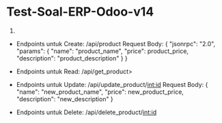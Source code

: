 # Test-Soal-ERP-Odoo-v14

1.
- Endpoints untuk Create: /api/product
  Request Body:
  {
    "jsonrpc": "2.0",
    "params": 
    {
      "name": "product_name",
      "price": product_price,
      "description": "product_description"
    }
  }
  
- Endpoints untuk Read: /api/get_product>
  
- Endpoints untuk Update: /api/update_product/<int:id>
  Request Body:
  {
    "name": "new_product_name",
    "price": new_product_price,
    "description": "new_description"
  }
  
- Endpoints untuk Delete: /api/delete_product/<int:id>
  
